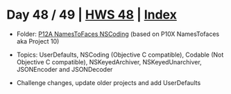 # Day 48 / 49 | [HWS 48](https://www.hackingwithswift.com/100/48) | [Index](https://github.com/JulesMoorhouse/100DaysOfSwift/blob/master/README.md)

- Folder: [P12A NamesToFaces NSCoding](https://github.com/JulesMoorhouse/100DaysOfSwift/tree/master/P12A%20NamesToFaces%20NSCoding/NamesToFaces) (based on P10X NamesTofaces aka Project 10)

- Topics: UserDefaults, NSCoding (Objective C compatible), Codable (Not Objective C compatible), NSKeyedArchiver, NSKeyedUnarchiver, JSONEncoder and JSONDecoder

- Challenge changes, update older projects and add UserDefaults
